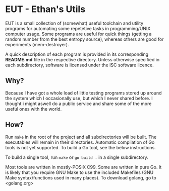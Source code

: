 # **EUT** - Ethan's Utils

EUT is a small collection of (somewhat) useful toolchain and utility programs for automating some repetetive tasks in programming/UNIX computer usage.
Some programs are useful for quick things (getting a random number from the best entropy source), whereas others are good for experiments (mem-destroyer).

A quick description of each program is provided in its corresponding **README.md** file in the respective directory. Unless otherwise specified in each subdirectory, software is licensed under the ISC software licence.

## Why?

Because I have got a whole load of little testing programs stored up around the system which I occasionally use, but which I never shared before. I thought i might aswell do a public service and share some of the more useful ones with the world.

## How?

Run ``make`` in the root of the project and all subdirectories will be built. The executables will remain in their directories. Automatic compilation of Go tools is not yet supported. To build a Go tool, see the below instructions.

To build a single tool, run ``make`` or ``go build .`` in a single subdirectory.

Most tools are written in mostly-POSIX C99. Some are written in pure Go. It is likely that you require GNU Make to use the included Makefiles (GNU Make syntax/functions used in many places). To download golang, go to <golang.org>

